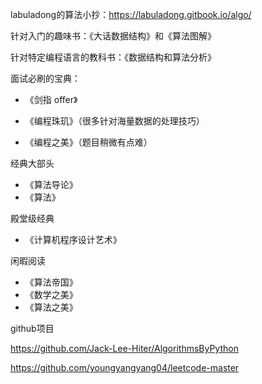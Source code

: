 labuladong的算法小抄：https://labuladong.gitbook.io/algo/

针对入门的趣味书：《大话数据结构》和《算法图解》

针对特定编程语言的教科书：《数据结构和算法分析》

面试必刷的宝典：

- 《剑指 offer》

- 《编程珠玑》（很多针对海量数据的处理技巧）
- 《编程之美》（题目稍微有点难）

经典大部头

- 《算法导论》
- 《算法》

殿堂级经典

- 《计算机程序设计艺术》

闲暇阅读

- 《算法帝国》
- 《数学之美》
- 《算法之美》


github项目

https://github.com/Jack-Lee-Hiter/AlgorithmsByPython

https://github.com/youngyangyang04/leetcode-master